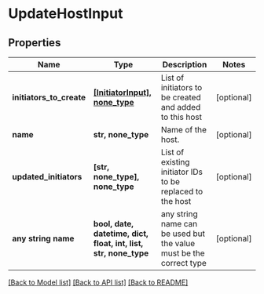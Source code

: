 # UpdateHostInput


## Properties
Name | Type | Description | Notes
------------ | ------------- | ------------- | -------------
**initiators_to_create** | [**[InitiatorInput], none_type**](InitiatorInput.md) | List of initiators to be created and added to this host | [optional] 
**name** | **str, none_type** | Name of the host. | [optional] 
**updated_initiators** | **[str, none_type], none_type** | List of existing initiator IDs to be replaced to the host | [optional] 
**any string name** | **bool, date, datetime, dict, float, int, list, str, none_type** | any string name can be used but the value must be the correct type | [optional]

[[Back to Model list]](../README.md#documentation-for-models) [[Back to API list]](../README.md#documentation-for-api-endpoints) [[Back to README]](../README.md)


